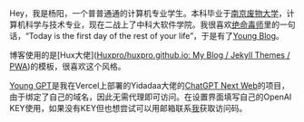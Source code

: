 Hey，我是杨阳，一个普普通通的计算机专业学生。本科毕业于[南京废物大学](https://baike.baidu.com/item/%E5%8D%97%E4%BA%AC%E9%82%AE%E7%94%B5%E5%A4%A7%E5%AD%A6/1004526)，计算机科学与技术专业，现在二战上了中科大软件学院。我很喜欢[绝命毒师](https://movie.douban.com/subject/2373195/)里的一句话，“Today is the first day of the rest of your life”，于是有了[Young Blog](https://doublesheeps.github.io/)。

博客使用的是[Hux大佬]([Huxpro/huxpro.github.io: My Blog / Jekyll Themes / PWA](https://github.com/huxpro/huxpro.github.io))的模板，很喜欢这个风格。

[Young GPT](https://chat.youngsheep.fun/)是我在Vercel上部署的Yidadaa大佬的[ChatGPT Next Web](https://github.com/Yidadaa/ChatGPT-Next-Web)的项目，由于绑定了自己的域名，因此无需代理即可访问。在设置界面填写自己的OpenAI KEY使用，如果没有KEY但也想尝试可以用邮箱联系[我](y568462483@gmail.com)获取访问码。